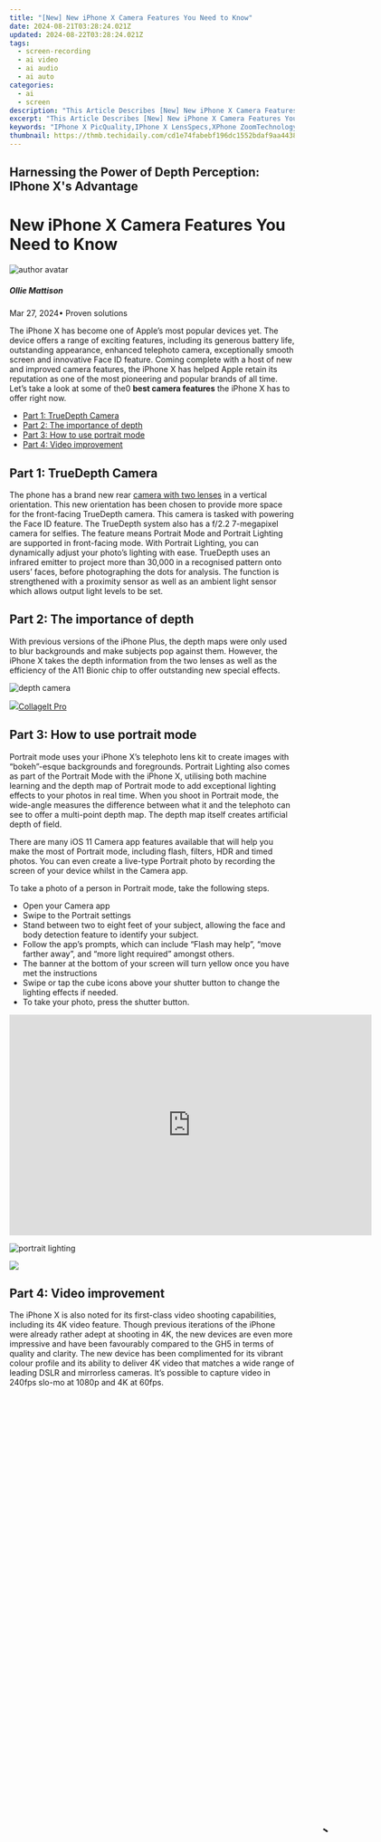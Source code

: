 ```yaml
---
title: "[New] New iPhone X Camera Features You Need to Know"
date: 2024-08-21T03:28:24.021Z
updated: 2024-08-22T03:28:24.021Z
tags: 
  - screen-recording
  - ai video
  - ai audio
  - ai auto
categories: 
  - ai
  - screen
description: "This Article Describes [New] New iPhone X Camera Features You Need to Know"
excerpt: "This Article Describes [New] New iPhone X Camera Features You Need to Know"
keywords: "IPhone X PicQuality,IPhone X LensSpecs,XPhone ZoomTechnology,IPhone X ImageStability,NewXCameraISOSettings,XiPhone DepthSensor,IPhoneX NightModeFeatures"
thumbnail: https://thmb.techidaily.com/cd1e74fabebf196dc1552bdaf9aa44383a4d9bcb29a05c80c61aca058d57e616.jpg
---
```


## Harnessing the Power of Depth Perception: IPhone X's Advantage

# New iPhone X Camera Features You Need to Know

![author avatar](https://images.wondershare.com/filmora/article-images/ollie-mattison.jpg)

##### Ollie Mattison

 Mar 27, 2024• Proven solutions

 The iPhone X has become one of Apple’s most popular devices yet. The device offers a range of exciting features, including its generous battery life, outstanding appearance, enhanced telephoto camera, exceptionally smooth screen and innovative Face ID feature. Coming complete with a host of new and improved camera features, the iPhone X has helped Apple retain its reputation as one of the most pioneering and popular brands of all time. Let’s take a look at some of the0 **best camera features** the iPhone X has to offer right now.

* [Part 1: TrueDepth Camera](#part1)
* [Part 2: The importance of depth](#part2)
* [Part 3: How to use portrait mode](#part3)
* [Part 4: Video improvement](#part4)

## Part 1: TrueDepth Camera

 The phone has a brand new rear [camera with two lenses](https://tools.techidaily.com/wondershare/filmora/download/) in a vertical orientation. This new orientation has been chosen to provide more space for the front-facing TrueDepth camera. This camera is tasked with powering the Face ID feature. The TrueDepth system also has a f/2.2 7-megapixel camera for selfies. The feature means Portrait Mode and Portrait Lighting are supported in front-facing mode. With Portrait Lighting, you can dynamically adjust your photo’s lighting with ease. TrueDepth uses an infrared emitter to project more than 30,000 in a recognised pattern onto users’ faces, before photographing the dots for analysis. The function is strengthened with a proximity sensor as well as an ambient light sensor which allows output light levels to be set.

## Part 2: The importance of depth

 With previous versions of the iPhone Plus, the depth maps were only used to blur backgrounds and make subjects pop against them. However, the iPhone X takes the depth information from the two lenses as well as the efficiency of the A11 Bionic chip to offer outstanding new special effects.

![depth camera](https://images.wondershare.com/filmora/article-images/depth-iphone.jpg)

<!-- affiliate ads begin -->
<a href="https://secure.2checkout.com/order/checkout.php?PRODS=4530091&QTY=1&AFFILIATE=108875&CART=1"><img src="https://www.pearlmountainsoft.com/n_img/product/cit_win/banScrn.jpg" border="0">CollageIt Pro</a>
<!-- affiliate ads end -->
## Part 3: How to use portrait mode

 Portrait mode uses your iPhone X’s telephoto lens kit to create images with “bokeh”-esque backgrounds and foregrounds. Portrait Lighting also comes as part of the Portrait Mode with the iPhone X, utilising both machine learning and the depth map of Portrait mode to add exceptional lighting effects to your photos in real time. When you shoot in Portrait mode, the wide-angle measures the difference between what it and the telephoto can see to offer a multi-point depth map. The depth map itself creates artificial depth of field.

 There are many iOS 11 Camera app features available that will help you make the most of Portrait mode, including flash, filters, HDR and timed photos. You can even create a live-type Portrait photo by recording the screen of your device whilst in the Camera app.

 To take a photo of a person in Portrait mode, take the following steps.

* Open your Camera app
* Swipe to the Portrait settings
* Stand between two to eight feet of your subject, allowing the face and body detection feature to identify your subject.
* Follow the app’s prompts, which can include “Flash may help”, “move farther away”, and “more light required” amongst others.
* The banner at the bottom of your screen will turn yellow once you have met the instructions
* Swipe or tap the cube icons above your shutter button to change the lighting effects if needed.
* To take your photo, press the shutter button.

<!-- affiliate ads begin -->
<a href="https://secure.2checkout.com/order/checkout.php?PRODS=2337838&QTY=1&AFFILIATE=108875&CART=1"><iframe width="640" height="390" src="https://www.youtube.com/embed/rzZwphIv4RM" title="APFill - Ink and Toner Coverage Calculator" frameborder="0" allow="accelerometer; autoplay; clipboard-write; encrypted-media; gyroscope; picture-in-picture; web-share" referrerpolicy="strict-origin-when-cross-origin" allowfullscreen></iframe></a>
<!-- affiliate ads end -->
![portrait lighting](https://images.wondershare.com/filmora/article-images/PortraitLighting.jpg)

<!-- affiliate ads begin -->
<a href="https://secure.2checkout.com/order/checkout.php?PRODS=4620780&QTY=1&AFFILIATE=108875&CART=1"><img src="https://secure.avangate.com/images/merchant/07dd4d5a72f5740ef0f035f201951476/728__90banner.jpg" border="0"></a>
<!-- affiliate ads end -->
## Part 4: Video improvement

 The iPhone X is also noted for its first-class video shooting capabilities, including its 4K video feature. Though previous iterations of the iPhone were already rather adept at shooting in 4K, the new devices are even more impressive and have been favourably compared to the GH5 in terms of quality and clarity. The new device has been complimented for its vibrant colour profile and its ability to deliver 4K video that matches a wide range of leading DSLR and mirrorless cameras. It’s possible to capture video in 240fps slo-mo at 1080p and 4K at 60fps.

<!-- affiliate ads begin -->
<span id="1793213">
					<video width="1080" height="1620" style="cursor:pointer"
           poster="//a.impactradius-go.com/display-clicktoplayimage/1793213.jpeg"
           onclick="if(!this.playClicked){this.play();this.setAttribute('controls',true);this.playClicked=true;}">
	   <source src="//a.impactradius-go.com/display-ad/19135-1793213">
	   <img src="//a.impactradius-go.com/display-clicktoplayimage/1793213.jpeg" style="border: none; height: 100%; width: 100%; object-fit: contain">
	</video>
	<div style="width:1080px;text-align:center"><a href="javascript:window.open(decodeURIComponent('https%3A%2F%2Ftinyland.pxf.io%2Fc%2F5597632%2F1793213%2F19135'), '_blank');void(0);">Click here</a></div>
</span>
<img height="0" width="0" src="https://imp.pxf.io/i/5597632/1793213/19135" style="position:absolute;visibility:hidden;" border="0" />
<!-- affiliate ads end -->
![video improvement](https://images.wondershare.com/filmora/article-images/video-improvement.JPG)

**You may also like:** [Best iPhone Stabilizers for Video Shooting >>](https://tools.techidaily.com/wondershare/filmora/download/)

## Conclusion

 There are many great reasons for investing in the iPhone X if you are interested in carrying a high-end camera around in your pocket. The phone is the smallest yet to feature two 12MP rear-facing cameras, with the updated telephoto lens also being a big draw for many. The lens has been optically stabilised and had its aperture boosted to f/2.4 from f/2.8\. The phone is now able to offer vastly superior performance in low-light conditions, with the sensor having been completely rebuilt and a brand new image signal processor offering stunning colours and textures. In fact, the phone is able to perform convincingly in low-light conditions even when there are multiple light sources competing.

 The phone has also been praised for its wide range between light and dark colours. The Face ID function has proved to be incredibly secure, unlike earlier facial recognition systems which could easily be tricked by with the use of photographs or videos. It’s now possible to be more creative than ever with your iPhone’s camera whilst benefiting from a wealth of robust security features.

![author avatar](https://images.wondershare.com/filmora/article-images/ollie-mattison.jpg)

Ollie Mattison

Ollie Mattison is a writer and a lover of all things video.

Follow @Ollie Mattison

##### Ollie Mattison

 Mar 27, 2024• Proven solutions

 The iPhone X has become one of Apple’s most popular devices yet. The device offers a range of exciting features, including its generous battery life, outstanding appearance, enhanced telephoto camera, exceptionally smooth screen and innovative Face ID feature. Coming complete with a host of new and improved camera features, the iPhone X has helped Apple retain its reputation as one of the most pioneering and popular brands of all time. Let’s take a look at some of the0 **best camera features** the iPhone X has to offer right now.

* [Part 1: TrueDepth Camera](#part1)
* [Part 2: The importance of depth](#part2)
* [Part 3: How to use portrait mode](#part3)
* [Part 4: Video improvement](#part4)

## Part 1: TrueDepth Camera

 The phone has a brand new rear [camera with two lenses](https://tools.techidaily.com/wondershare/filmora/download/) in a vertical orientation. This new orientation has been chosen to provide more space for the front-facing TrueDepth camera. This camera is tasked with powering the Face ID feature. The TrueDepth system also has a f/2.2 7-megapixel camera for selfies. The feature means Portrait Mode and Portrait Lighting are supported in front-facing mode. With Portrait Lighting, you can dynamically adjust your photo’s lighting with ease. TrueDepth uses an infrared emitter to project more than 30,000 in a recognised pattern onto users’ faces, before photographing the dots for analysis. The function is strengthened with a proximity sensor as well as an ambient light sensor which allows output light levels to be set.

## Part 2: The importance of depth

 With previous versions of the iPhone Plus, the depth maps were only used to blur backgrounds and make subjects pop against them. However, the iPhone X takes the depth information from the two lenses as well as the efficiency of the A11 Bionic chip to offer outstanding new special effects.

![depth camera](https://images.wondershare.com/filmora/article-images/depth-iphone.jpg)

<!-- affiliate ads begin -->
<a href="https://shop.pcdj.com/order/checkout.php?PRODS=4698827&QTY=1&AFFILIATE=108875&CART=1"> <img src="https://secure.avangate.com/images/merchant/47f4b6321e9fd8e8f7326a6adc1a7c1e/products/dex3REpage-newmainscreenshot.png" border="0">DEX 3 RE is Easy-To-Use DJ Mixing Software for MAC and Windows Designed for Today's Versatile DJ. 

 Mix from your own library of music, iTunes or use the Pulselocker subsciprtion service for in-app access to over 44 million songs. Use with over 85 supported DJ controllers or mix with a keyboard and mouse.  

 DEX 3 RE is everything you need without the clutter - the perfect 2-deck mixing software solution for mobile DJs or hard-core hobbiests.  
 PCDJ DEX 3 RE (DJ Software for Win & MAC - Product Activation For 3 Machines)</a>
<!-- affiliate ads end -->
## Part 3: How to use portrait mode

 Portrait mode uses your iPhone X’s telephoto lens kit to create images with “bokeh”-esque backgrounds and foregrounds. Portrait Lighting also comes as part of the Portrait Mode with the iPhone X, utilising both machine learning and the depth map of Portrait mode to add exceptional lighting effects to your photos in real time. When you shoot in Portrait mode, the wide-angle measures the difference between what it and the telephoto can see to offer a multi-point depth map. The depth map itself creates artificial depth of field.

 There are many iOS 11 Camera app features available that will help you make the most of Portrait mode, including flash, filters, HDR and timed photos. You can even create a live-type Portrait photo by recording the screen of your device whilst in the Camera app.

 To take a photo of a person in Portrait mode, take the following steps.

* Open your Camera app
* Swipe to the Portrait settings
* Stand between two to eight feet of your subject, allowing the face and body detection feature to identify your subject.
* Follow the app’s prompts, which can include “Flash may help”, “move farther away”, and “more light required” amongst others.
* The banner at the bottom of your screen will turn yellow once you have met the instructions
* Swipe or tap the cube icons above your shutter button to change the lighting effects if needed.
* To take your photo, press the shutter button.

<!-- affiliate ads begin -->
<a href="https://natural-cycles.sjv.io/c/5597632/2072199/17885" target="_top" id="2072199"><img src="//a.impactradius-go.com/display-ad/17885-2072199" border="0" alt="" width="300" height="300"/></a><img height="0" width="0" src="https://imp.pxf.io/i/5597632/2072199/17885" style="position:absolute;visibility:hidden;" border="0" />
<!-- affiliate ads end -->
![portrait lighting](https://images.wondershare.com/filmora/article-images/PortraitLighting.jpg)

## Part 4: Video improvement

 The iPhone X is also noted for its first-class video shooting capabilities, including its 4K video feature. Though previous iterations of the iPhone were already rather adept at shooting in 4K, the new devices are even more impressive and have been favourably compared to the GH5 in terms of quality and clarity. The new device has been complimented for its vibrant colour profile and its ability to deliver 4K video that matches a wide range of leading DSLR and mirrorless cameras. It’s possible to capture video in 240fps slo-mo at 1080p and 4K at 60fps.

<!-- affiliate ads begin -->
<a href="https://secure.2checkout.com/order/checkout.php?PRODS=2201613&QTY=1&AFFILIATE=108875&CART=1"><img src="https://www.macdvdripperpro.com/images/devices-3.png" border="0"></a>
<!-- affiliate ads end -->
![video improvement](https://images.wondershare.com/filmora/article-images/video-improvement.JPG)

**You may also like:** [Best iPhone Stabilizers for Video Shooting >>](https://tools.techidaily.com/wondershare/filmora/download/)

<!-- affiliate ads begin -->
<a href="https://shop.emeditor.com/order/checkout.php?PRODS=4610657&QTY=1&AFFILIATE=108875&CART=1"><img src="https://www.emeditor.com/wp-content/uploads/2024/06/emeditor_chat_ai.png" border="0">
EmEditor is a fast, lightweight, yet extensible, easy-to-use text editor, code editor, CSV editor, and large file viewer for Windows. Both native 64-bit and 32-bit builds are available, and moreover, the 64-bit includes separate builds for SSE2 (128-bit), AVX-2 (256-bit), and AVX-512 (512-bit) instruction sets. New versions support AI-assisted writing.</a>
<!-- affiliate ads end -->
## Conclusion

 There are many great reasons for investing in the iPhone X if you are interested in carrying a high-end camera around in your pocket. The phone is the smallest yet to feature two 12MP rear-facing cameras, with the updated telephoto lens also being a big draw for many. The lens has been optically stabilised and had its aperture boosted to f/2.4 from f/2.8\. The phone is now able to offer vastly superior performance in low-light conditions, with the sensor having been completely rebuilt and a brand new image signal processor offering stunning colours and textures. In fact, the phone is able to perform convincingly in low-light conditions even when there are multiple light sources competing.

 The phone has also been praised for its wide range between light and dark colours. The Face ID function has proved to be incredibly secure, unlike earlier facial recognition systems which could easily be tricked by with the use of photographs or videos. It’s now possible to be more creative than ever with your iPhone’s camera whilst benefiting from a wealth of robust security features.

<!-- affiliate ads begin -->
<a href="https://aligracehair.sjv.io/c/5597632/2087267/19272" target="_top" id="2087267"><img src="//a.impactradius-go.com/display-ad/19272-2087267" border="0" alt="" width="728" height="90"/></a><img height="0" width="0" src="https://imp.pxf.io/i/5597632/2087267/19272" style="position:absolute;visibility:hidden;" border="0" />
<!-- affiliate ads end -->
![author avatar](https://images.wondershare.com/filmora/article-images/ollie-mattison.jpg)

Ollie Mattison

Ollie Mattison is a writer and a lover of all things video.

Follow @Ollie Mattison


<ins class="adsbygoogle"
     style="display:block"
     data-ad-format="autorelaxed"
     data-ad-client="ca-pub-7571918770474297"
     data-ad-slot="1223367746"></ins>

<ins class="adsbygoogle"
     style="display:block"
     data-ad-format="autorelaxed"
     data-ad-client="ca-pub-7571918770474297"
     data-ad-slot="1223367746"></ins>



<ins class="adsbygoogle"
     style="display:block"
     data-ad-client="ca-pub-7571918770474297"
     data-ad-slot="8358498916"
     data-ad-format="auto"
     data-full-width-responsive="true"></ins>






<span class="atpl-alsoreadstyle">Also read:</span>
<div><ul>
<li><a href="https://screen-recording.techidaily.com/new-scrutinizing-the-core-functions-of-recordcast-for-2024/"><u>[New] Scrutinizing the Core Functions of RecordCast for 2024</u></a></li>
<li><a href="https://some-skills.techidaily.com/new-unleash-the-potential-latest-win11-applications-and-games/"><u>[New] Unleash the Potential  Latest Win11 Applications and Games</u></a></li>
<li><a href="https://some-skills.techidaily.com/updated-strategic-sound-shifts-winning-with-words-in-free-fire/"><u>[Updated] Strategic Sound Shifts  Winning with Words in Free Fire</u></a></li>
<li><a href="https://some-skills.techidaily.com/updated-stream-your-podcast-with-one-move-only/"><u>[Updated] Stream Your Podcast with One Move Only</u></a></li>
<li><a href="https://some-skills.techidaily.com/updated-synesthetic-screens-the-future-of-cinema/"><u>[Updated] Synesthetic Screens  The Future of Cinema</u></a></li>
<li><a href="https://some-skills.techidaily.com/updated-the-power-of-quantum-hdr-in-visual-arts/"><u>[Updated] The Power of Quantum HDR in Visual Arts</u></a></li>
<li><a href="https://some-skills.techidaily.com/updated-the-quintessential-collection-of-anime-intros/"><u>[Updated] The Quintessential Collection of Anime Intros</u></a></li>
<li><a href="https://some-skills.techidaily.com/updated-the-realm-of-ring-vs-reality-stream/"><u>[Updated] The Realm of Ring vs Reality Stream</u></a></li>
<li><a href="https://some-skills.techidaily.com/updated-top-5-sea-accessories-enhancing-gopro-video/"><u>[Updated] Top 5 Sea Accessories Enhancing Gopro Video</u></a></li>
<li><a href="https://some-skills.techidaily.com/updated-unleash-your-inner-animator-with-these-14-text-wonders/"><u>[Updated] Unleash Your Inner Animator with These 14 Text Wonders</u></a></li>
<li><a href="https://some-skills.techidaily.com/updated-unleashing-androids-audio-potential-mastering-the-art-of-ringtones-and-sounds/"><u>[Updated] Unleashing Android's Audio Potential  Mastering the Art of Ringtones & Sounds</u></a></li>
<li><a href="https://some-skills.techidaily.com/updated-unlocking-the-full-potential-of-canvas-image-tools/"><u>[Updated] Unlocking the Full Potential of Canva's Image Tools</u></a></li>
<li><a href="https://screen-video-capture.techidaily.com/2024-approved-digital-vault-for-internet-streams-a-recording-blueprint/"><u>2024 Approved  Digital Vault for Internet Streams  A Recording Blueprint</u></a></li>
<li><a href="https://some-skills.techidaily.com/2024-approved-integrating-color-grading-techniques-with-luts/"><u>2024 Approved  Integrating Color Grading Techniques with Luts</u></a></li>
<li><a href="https://some-skills.techidaily.com/2024-approved-talk-translator-essential-offline-text-recognition-software/"><u>2024 Approved  Talk Translator  Essential Offline Text Recognition Software</u></a></li>
<li><a href="https://some-skills.techidaily.com/2024-approved-the-cutting-edge-of-vid-extraction-top-5-free-fast-pinterest-tools/"><u>2024 Approved  The Cutting Edge of Vid Extraction  Top 5 Free, Fast Pinterest Tools</u></a></li>
<li><a href="https://some-skills.techidaily.com/2024-approved-the-key-to-unlocking-the-best-video-production-talents/"><u>2024 Approved  The Key to Unlocking the Best Video Production Talents</u></a></li>
<li><a href="https://some-skills.techidaily.com/2024-approved-the-ultimate-checklist-for-nfl-live-broadcasting/"><u>2024 Approved  The Ultimate Checklist for NFL Live Broadcasting</u></a></li>
<li><a href="https://some-skills.techidaily.com/2024-approved-top-professional-camera-choices-complete-360-guide-2023/"><u>2024 Approved  Top Professional Camera Choices - Complete 360 Guide 2023</u></a></li>
<li><a href="https://some-skills.techidaily.com/2024-approved-top-vlogging-techniques-for-stellar-gopro-content/"><u>2024 Approved  Top Vlogging Techniques for Stellar GoPro Content</u></a></li>
<li><a href="https://fox-access.techidaily.com/explore-free-online-music-beat-detection-tools/"><u>Explore Free Online Music Beat Detection Tools</u></a></li>
<li><a href="https://android-location-track.techidaily.com/how-do-i-stop-someone-from-tracking-my-nokia-c12-drfone-by-drfone-virtual-android/"><u>How Do I Stop Someone From Tracking My Nokia C12? | Dr.fone</u></a></li>
<li><a href="https://tech-renaissance.techidaily.com/1723808223559-how-to-fix-windows-11-installation-has-failed/"><u>How to Fix Windows 11 Installation Has Failed</u></a></li>
<li><a href="https://android-unlock.techidaily.com/how-to-unlock-a-network-locked-lava-blaze-2-pro-phone-by-drfone-android/"><u>How to Unlock a Network Locked Lava Blaze 2 Pro Phone?</u></a></li>
<li><a href="https://some-skills.techidaily.com/in-2024-streamlined-playback-import-tunes-into-inshot/"><u>In 2024, Streamlined Playback  Import Tunes Into InShot</u></a></li>
<li><a href="https://some-skills.techidaily.com/in-2024-streamlining-the-process-of-converting-zip-to-srt/"><u>In 2024, Streamlining the Process of Converting Zip to Srt</u></a></li>
<li><a href="https://some-skills.techidaily.com/in-2024-the-complete-catalog-of-livestreaming-cameras-review/"><u>In 2024, The Complete Catalog of Livestreaming Cameras Review</u></a></li>
<li><a href="https://some-skills.techidaily.com/in-2024-the-comprehensive-shoppers-guide-for-top-360cams/"><u>In 2024, The Comprehensive Shopper’s Guide for Top 360Cams</u></a></li>
<li><a href="https://some-skills.techidaily.com/in-2024-top-prospects-animation-enhanced-3d-tools/"><u>In 2024, Top Prospects  Animation Enhanced 3D Tools</u></a></li>
<li><a href="https://some-skills.techidaily.com/in-2024-transform-the-way-you-view-web-content-using-ms-edges-split-screen-functionality/"><u>In 2024, Transform the Way You View Web Content Using MS Edge's Split Screen Functionality</u></a></li>
<li><a href="https://some-skills.techidaily.com/in-2024-understanding-control-over-sound-attenuation-within-audacity/"><u>In 2024, Understanding Control Over Sound Attenuation Within Audacity</u></a></li>
<li><a href="https://some-skills.techidaily.com/in-2024-unlock-creative-potential-with-expert-macro-video-cinematography-guidance/"><u>In 2024, Unlock Creative Potential with Expert Macro Video Cinematography Guidance</u></a></li>
<li><a href="https://some-skills.techidaily.com/in-2024-unlocking-apples-podcast-potential-an-instructional-guide/"><u>In 2024, Unlocking Apple's Podcast Potential  An Instructional Guide</u></a></li>
<li><a href="https://some-skills.techidaily.com/superior-websites-promoting-youtube-media-for-2024/"><u>Superior Websites Promoting YouTube Media for 2024</u></a></li>
<li><a href="https://some-skills.techidaily.com/the-ironclad-guide-to-bio-and-profile-url-association-in-tiktok-for-2024/"><u>The Ironclad Guide to Bio and Profile URL Association in TikTok for 2024</u></a></li>
<li><a href="https://some-skills.techidaily.com/the-ultimate-list-of-xsplits-equals-for-2024/"><u>The Ultimate List of Xsplit's Equals for 2024</u></a></li>
<li><a href="https://android-frp.techidaily.com/ultimate-guide-on-samsung-galaxy-s23plus-frp-bypass-by-drfone-android/"><u>Ultimate Guide on Samsung Galaxy S23+ FRP Bypass</u></a></li>
<li><a href="https://some-skills.techidaily.com/unlock-full-potential-advanced-tips-for-zooming-images-in-snapchat-for-2024/"><u>Unlock Full Potential  Advanced Tips for Zooming Images in Snapchat for 2024</u></a></li>
<li><a href="https://tech-hub.techidaily.com/1722146426539-unlock-new-possibences-in-private-messaging-utilize-duckduckgos-advanced-ai-chat-features-today/"><u>Unlock New Possibences in Private Messaging – Utilize DuckDuckGo's Advanced AI Chat Features Today!</u></a></li>
<li><a href="https://program-issues.techidaily.com/untangle-your-fifa-19-gameplay-with-easy-fixes-for-the-notorious-directx-error/"><u>Untangle Your FIFA 19 Gameplay with Easy Fixes for the Notorious DirectX Error</u></a></li>
<li><a href="https://fox-that.techidaily.com/whatsapp-image-quality-woes-heres-how-to-fix-camera-zooming-problems/"><u>WhatsApp Image Quality Woes? Here's How to Fix Camera Zooming Problems</u></a></li>
</ul></div>
